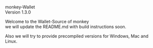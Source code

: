 monkey-Wallet
<br>Version 1.3.0

Welcome to the Wallet-Source of monkey<br>
we will update the README.md with build instructions soon.

Also we will try to provide precompiled versions for Windows, Mac and Linux.

